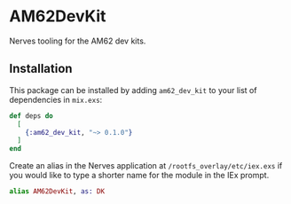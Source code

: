 # AM62DevKit

Nerves tooling for the AM62 dev kits.

## Installation

This package can be installed by adding `am62_dev_kit` to your list of
dependencies in `mix.exs`:

```elixir
def deps do
  [
    {:am62_dev_kit, "~> 0.1.0"}
  ]
end
```

Create an alias in the Nerves application at `/rootfs_overlay/etc/iex.exs` if
you would like to type a shorter name for the module in the IEx prompt.

```elixir
alias AM62DevKit, as: DK
```
